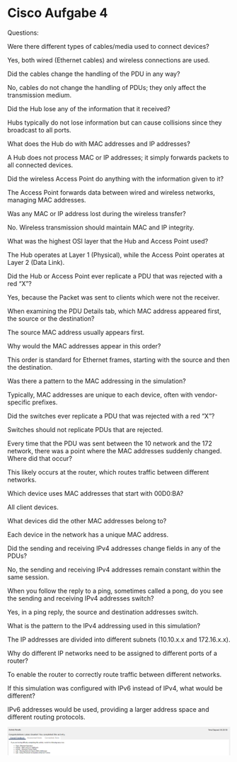 # Cisco Aufgabe 4

Questions:

Were there different types of cables/media used to connect devices?
 
Yes, both wired (Ethernet cables) and wireless connections are used.


Did the cables change the handling of the PDU in any way?
 
No, cables do not change the handling of PDUs; they only affect the transmission medium.


Did the Hub lose any of the information that it received?
 
Hubs typically do not lose information but can cause collisions since they broadcast to all ports.


What does the Hub do with MAC addresses and IP addresses?
 
A Hub does not process MAC or IP addresses; it simply forwards packets to all connected devices.


Did the wireless Access Point do anything with the information given to it?
 
The Access Point forwards data between wired and wireless networks, managing MAC addresses.


Was any MAC or IP address lost during the wireless transfer?
 
No. Wireless transmission should maintain MAC and IP integrity.


What was the highest OSI layer that the Hub and Access Point used?
 
The Hub operates at Layer 1 (Physical), while the Access Point operates at Layer 2 (Data Link).


Did the Hub or Access Point ever replicate a PDU that was rejected with a red “X”?
 
Yes, because the Packet was sent to clients which were not the receiver.


When examining the PDU Details tab, which MAC address appeared first, the source or the destination?
 
The source MAC address usually appears first.


Why would the MAC addresses appear in this order?
 
This order is standard for Ethernet frames, starting with the source and then the destination.


Was there a pattern to the MAC addressing in the simulation?
 
Typically, MAC addresses are unique to each device, often with vendor-specific prefixes.


Did the switches ever replicate a PDU that was rejected with a red “X”?
 
Switches should not replicate PDUs that are rejected.


Every time that the PDU was sent between the 10 network and the 172 network, there was a point where the MAC addresses suddenly changed. Where did that occur?
 
This likely occurs at the router, which routes traffic between different networks.


Which device uses MAC addresses that start with 00D0:BA?
 
All client devices.


What devices did the other MAC addresses belong to?
 
Each device in the network has a unique MAC address.


Did the sending and receiving IPv4 addresses change fields in any of the PDUs?
 
No, the sending and receiving IPv4 addresses remain constant within the same session.


When you follow the reply to a ping, sometimes called a pong, do you see the sending and receiving IPv4 addresses switch?
 
Yes, in a ping reply, the source and destination addresses switch.


What is the pattern to the IPv4 addressing used in this simulation?
 
The IP addresses are divided into different subnets (10.10.x.x and 172.16.x.x).


Why do different IP networks need to be assigned to different ports of a router?
 
To enable the router to correctly route traffic between different networks.


If this simulation was configured with IPv6 instead of IPv4, what would be different?
 
IPv6 addresses would be used, providing a larger address space and different routing protocols.


![](Screenshot_1.png)